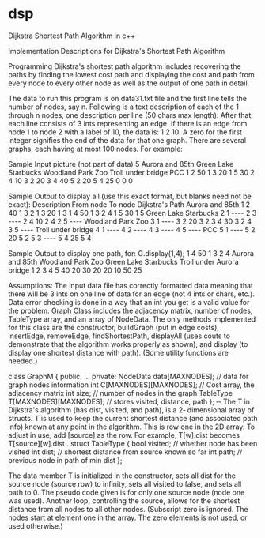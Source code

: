 # dsp
Dijkstra Shortest Path Algorithm in c++

Implementation Descriptions for Dijkstra's Shortest Path Algorithm

Programming Dijkstra's shortest path algorithm includes recovering the paths by finding the lowest cost path and displaying the cost and path from every node to every other node as well as the output of one path in detail.

The data to run this program is on data31.txt file and the first line tells the number of nodes, say n. Following is a text description of each of the 1 through n nodes, one description per line (50 chars max length). After that, each line consists of 3 ints representing an edge. If there is an edge from node 1 to node 2 with a label of 10, the data is: 1 2 10.  A zero for the first integer signifies the end of the data for that one graph. There are several graphs, each having at most 100 nodes. For example:

Sample Input picture (not part of data)
5
Aurora and 85th
Green Lake Starbucks
Woodland Park Zoo
Troll under bridge
PCC
1 2 50
1 3 20
1 5 30
2 4 10
3 2 20
3 4 40
5 2 20
5 4 25
0 0 0

Sample Output to display all (use this exact format, but blanks need not be exact):
Description From node To node Dijkstra's Path
Aurora and 85th
1 2 40 1 3 2
1 3 20 1 3
1 4 50 1 3 2 4
1 5 30 1 5
Green Lake Starbucks
2 1 ----
2 3 ----
2 4 10 2 4
2 5 ----
Woodland Park Zoo
3 1 ----
3 2 20 3 2
3 4 30 3 2 4
3 5 ----
Troll under bridge
4 1 ----
4 2 ----
4 3 ----
4 5 ----
PCC
5 1 ----
5 2 20 5 2
5 3 ----
5 4 25 5 4

Sample Output to display one path, for: G.display(1,4);
1 4 50 1 3 2 4
Aurora and 85th
Woodland Park Zoo
Green Lake Starbucks
Troll under Aurora bridge
1 2
3 4
5
40
20
30
20
20
10
50
25

Assumptions:
The input data file has correctly formatted data meaning that there will be 3 ints on one line of data for an edge (not 4 ints or chars, etc.). 
Data error checking is done in a way that an int you get is a valid value for the problem.
Graph Class includes the adjacency matrix, number of nodes, TableType array, and an array of NodeData. The only methods implemented for this class are the constructor, buildGraph (put in edge costs), insertEdge, removeEdge, findShortestPath, displayAll (uses couts to demonstrate that the algorithm works properly as shown), and display (to display one shortest distance with path). (Some utility functions are needed.)

class GraphM {
public:
...
private:
NodeData data[MAXNODES]; // data for graph nodes information
int C[MAXNODES][MAXNODES]; // Cost array, the adjacency matrix
int size; // number of nodes in the graph
TableType T[MAXNODES][MAXNODES]; // stores visited, distance, path
};
‐‐  The T in Dijkstra's algorithm (has dist, visited, and path), is a 2‐ dimensional array of structs. T is used to keep the current shortest distance (and associated path info) known at any point in the algorithm. This is row one in the 2D array. To adjust in use, add [source] as the row. 
For example, T[w].dist becomes T[source][w].dist .
struct TableType {
bool visited; // whether node has been visited
int dist; // shortest distance from source known so far
int path; // previous node in path of min dist
};

 The data member T is initialized in the constructor, sets all dist for the source node (source row) to infinity, sets all visited to false, and sets all path  to 0. The pseudo code given is for only one source node (node one was used). Another loop, controlling the source, allows for the shortest distance from all nodes to all other nodes. (Subscript zero is ignored. The nodes start at element one in the array. The zero elements is not used, or used otherwise.)



